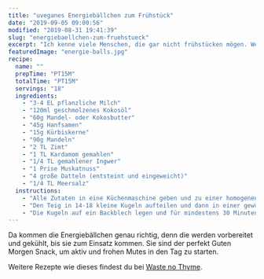 ```yaml
---
title: "uveganes Energiebällchen zum Frühstück"
date: "2019-09-05 09:00:56"
modified: "2019-08-31 19:41:39"
slug: "energiebaellchen-zum-fruehstueck"
excerpt: "Ich kenne viele Menschen, die gar nicht frühstücken mögen. Weils zu früh ist, weil sie keinen Hunger haben oder einfach nicht so bald aufstehen wollen, um noch etwas zu zaubern. "
featuredImage: "energie-balls.jpg"
recipe:
  name: ""
  prepTime: "PT15M"
  totalTime: "PT15M"
  servings: "18"
  ingredients:
    - "3-4 EL pflanzliche Milch"
    - "120ml geschmolzenes Kokosöl"
    - "60g Mandel- oder Kokosbutter"
    - "45g Hanfsamen"
    - "15g Kürbiskerne"
    - "90g Mandeln"
    - "2 TL Zimt"
    - "1 TL Kardamom gemahlen"
    - "1/4 TL gemahlener Ingwer"
    - "1 Prise Muskatnuss"
    - "4 große Datteln (entsteint und eingeweicht)"
    - "1/4 TL Meersalz"
  instructions:
    - "Alle Zutaten in eine Küchenmaschine geben und zu einer homogenen Masse verarbeiten. Sollte die Mischung zu trocken sein, einfach noch etwas mehr Pflanzenmilch zugeben."
    - "Den Teig in 14-18 kleine Kugeln aufteilen und dann in einer gewünschten Garnierung rollen. Hier kannst du Sesam, Kokosraspeln, Kakaonibs oder was du sonst gerne magst, verwenden."
    - "Die Kugeln auf ein Backblech legen und für mindestens 30 Minuten einfrieren. Danach kannst du sie in einem Glas im Kühlschrank aufbewahren."
---
```


Da kommen die Energiebällchen genau richtig, denn die werden vorbereitet und gekühlt, bis sie zum Einsatz kommen. Sie sind der perfekt Guten Morgen Snack, um aktiv und frohen Mutes in den Tag zu starten.

Weitere Rezepte wie dieses findest du bei [Waste no Thyme](https://wastenothyme.com).